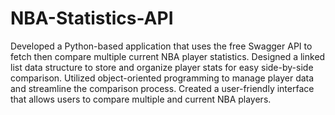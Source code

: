 # NBA-Statistics-API
Developed a Python-based application that uses the free Swagger API to fetch then compare multiple current NBA player statistics.
Designed a linked list data structure to store and organize player stats for easy side-by-side comparison.
Utilized object-oriented programming to manage player data and streamline the comparison process.
Created a user-friendly interface that allows users to compare multiple and current NBA players.


